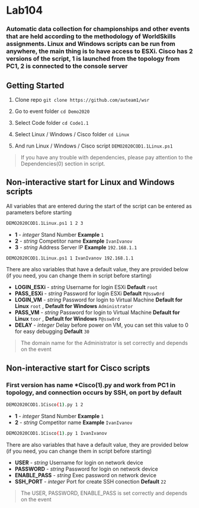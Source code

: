 # Lab104
### Automatic data collection for championships and other events that are held according to the methodology of WorldSkills assignments. Linux and Windows scripts can be run from anywhere, the main thing is to have access to ESXi. Cisco has 2 versions of the script, 1 is launched from the topology from PC1, 2 is connected to the console server
## Getting Started
1. Clone repo `git clone https://github.com/auteam1/wsr`

2. Go to event folder `cd Demo2020`

3. Select Code folder `cd Code1.1`

4. Select Linux / Windows / Cisco folder `cd Linux`

5. And run Linux / Windows / Cisco script `DEMO2020COD1.1Linux.ps1`

> If you have any trouble with dependencies, please pay attention to the Dependencies(0) section in script.

## Non-interactive start for Linux and Windows scripts
All variables that are entered during the start of the script can be entered as parameters before starting

```bash
DEMO2020COD1.1Linux.ps1 1 2 3
```
* **1** - _integer_ Stand Number **Example** `1`
* **2** - _string_ Competitor name **Example** `IvanIvanov`
* **3** - _string_ Address Server IP **Example** `192.168.1.1`

```bash
DEMO2020COD1.1Linux.ps1 1 IvanIvanov 192.168.1.1
```

There are also variables that have a default value, they are provided below (if you need, you can change them in script before starting)

* **LOGIN_ESXi** - _string_ Username for login ESXi **Default** `root`
* **PASS_ESXi** - _string_ Password for login ESXi **Default** `P@ssw0rd`
* **LOGIN_VM** - _string_ Password for login to Virtual Machine **Default for Linux** `root` , **Default for Windows** `Administrator`
* **PASS_VM** - _string_ Password for login to Virtual Machine **Default for Linux** `toor` , **Default for Windows** `P@ssw0rd`
* **DELAY** - _integer_ Delay before power on VM, you can set this value to 0 for easy debugging **Default** `30`
> The domain name for the Administrator is set correctly and depends on the event

## Non-interactive start for Cisco scripts
### First version has name *Cisco(1).py and work from PC1 in topology, and connection occurs by SSH, on port by default 

```bash
DEMO2020COD1.1Cisco(1).py 1 2
```
* **1** - _integer_ Stand Number **Example** `1`
* **2** - _string_ Competitor name **Example** `IvanIvanov`

```bash
DEMO2020COD1.1Cisco(1).py 1 IvanIvanov
```

There are also variables that have a default value, they are provided below (if you need, you can change them in script before starting)

* **USER** - _string_ Username for login on network device 
* **PASSWORD** - _string_ Password for login on network device
* **ENABLE_PASS** - _string_ Exec password on network device
* **SSH_PORT** - _integer_ Port for create SSH conection **Default** `22`
> The USER, PASSWORD, ENABLE_PASS is set correctly and depends on the event